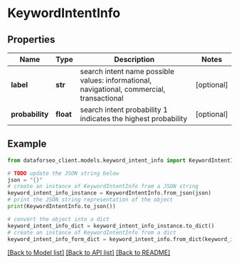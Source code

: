 # KeywordIntentInfo


## Properties

Name | Type | Description | Notes
------------ | ------------- | ------------- | -------------
**label** | **str** | search intent name possible values: informational, navigational, commercial, transactional | [optional] 
**probability** | **float** | search intent probability 1 indicates the highest probability | [optional] 

## Example

```python
from dataforseo_client.models.keyword_intent_info import KeywordIntentInfo

# TODO update the JSON string below
json = "{}"
# create an instance of KeywordIntentInfo from a JSON string
keyword_intent_info_instance = KeywordIntentInfo.from_json(json)
# print the JSON string representation of the object
print(KeywordIntentInfo.to_json())

# convert the object into a dict
keyword_intent_info_dict = keyword_intent_info_instance.to_dict()
# create an instance of KeywordIntentInfo from a dict
keyword_intent_info_form_dict = keyword_intent_info.from_dict(keyword_intent_info_dict)
```
[[Back to Model list]](../README.md#documentation-for-models) [[Back to API list]](../README.md#documentation-for-api-endpoints) [[Back to README]](../README.md)


